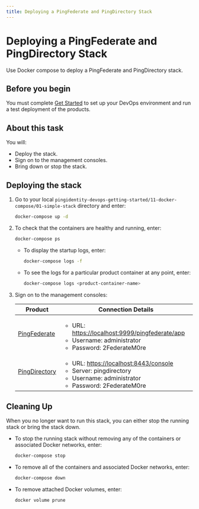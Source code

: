 ```yaml
---
title: Deploying a PingFederate and PingDirectory Stack
---
```

# Deploying a PingFederate and PingDirectory Stack

Use Docker compose to deploy a PingFederate and PingDirectory stack.

## Before you begin

You must complete [Get Started](../get-started/getStarted.md) to set up your DevOps environment and run a test deployment of the products.

## About this task

You will:

* Deploy the stack.
* Sign on to the management consoles.
* Bring down or stop the stack.

## Deploying the stack

1. Go to your local `pingidentity-devops-getting-started/11-docker-compose/01-simple-stack` directory and enter:

      ```sh
      docker-compose up -d
      ```

1. To check that the containers are healthy and running, enter:

      ```sh
      docker-compose ps
      ```

      * To display the startup logs, enter:

         ```sh
         docker-compose logs -f
         ```

      * To see the logs for a particular product container at any point, enter:

         ```sh
         docker-compose logs <product-container-name>
         ```

1. Sign on to the management consoles:

      | Product | Connection Details |
    | --- | --- |
    | [PingFederate](https://localhost:9999/pingfederate/app) | <ul> <li>URL: [https://localhost:9999/pingfederate/app](https://localhost:9999/pingfederate/app)</li><li>Username: administrator</li><li>Password: 2FederateM0re</li></ul> |
    | [PingDirectory](https://localhost:8443/console) | <ul><li>URL: [https://localhost:8443/console](https://localhost:8443/console)</li><li>Server: pingdirectory</li><li>Username: administrator</li><li>Password: 2FederateM0re</li></ul> |

## Cleaning Up

When you no longer want to run this stack, you can either stop the running stack or bring the stack down.

* To stop the running stack without removing any of the containers or associated Docker networks, enter:

    ```sh
    docker-compose stop
    ```

* To remove all of the containers and associated Docker networks, enter:

    ```sh
    docker-compose down
    ```

* To remove attached Docker volumes, enter:

    ```sh
    docker volume prune
    ```
